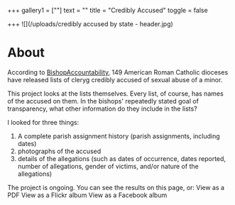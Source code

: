 +++
gallery1 = [""]
text = ""
title = "Credibly Accused"
toggle = false

+++
![](/uploads/credibly accused by state - header.jpg)

# About 

According to [BishopAccountability](bishopaccountability.org), 149 American Roman Catholic dioceses have released lists of cleryg credibly accused of sexual abuse of a minor. 

This project looks at the lists themselves. Every list, of course, has names of the accused on them. In the bishops' repeatedly stated goal of transparency, what other information do they include in the lists? 

I looked for three things: 
1) A complete parish assignment history (parish assignments, including dates)
2) photographs of the accused
3) details of the allegations (such as dates of occurrence, dates reported, number of allegations, gender of victims, and/or nature of the allegations)

The project is ongoing. You can see the results on this page, or:
View as a PDF
View as a Flickr album
View as a Facebook album
